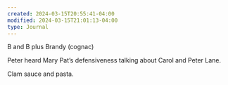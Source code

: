 ```yaml
---
created: 2024-03-15T20:55:41-04:00
modified: 2024-03-15T21:01:13-04:00
type: Journal
---
```


B and B plus Brandy (cognac)

Peter heard Mary Pat’s defensiveness talking about Carol and Peter Lane. 

Clam sauce and pasta.
